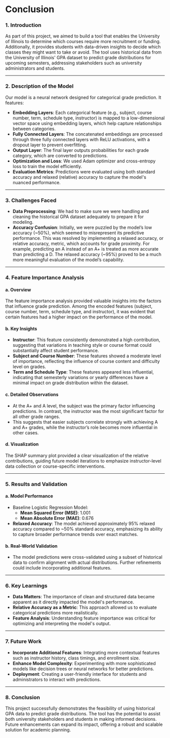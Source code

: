 # **Conclusion**


### 1. **Introduction**
As part of this project, we aimed to build a tool that enables the University of Illinois to determine which courses require more recruitment or funding. Additionally, it provides students with data-driven insights to decide which classes they might want to take or avoid. The tool uses historical data from the University of Illinois' GPA dataset to predict grade distributions for upcoming semesters, addressing stakeholders such as university administrators and students.

---

### 2. **Description of the Model**
Our model is a neural network designed for categorical grade prediction. It features:
- **Embedding Layers**: Each categorical feature (e.g., subject, course number, term, schedule type, instructor) is mapped to a low-dimensional vector space using embedding layers, which help capture relationships between categories.
- **Fully Connected Layers**: The concatenated embeddings are processed through three fully connected layers with ReLU activations, with a dropout layer to prevent overfitting.
- **Output Layer**: The final layer outputs probabilities for each grade category, which are converted to predictions.
- **Optimization and Loss**: We used Adam optimizer and cross-entropy loss to train the model efficiently. 
- **Evaluation Metrics**: Predictions were evaluated using both standard accuracy and relaxed (relative) accuracy to capture the model's nuanced performance.

---

### 3. **Challenges Faced**
- **Data Preprocessing**: We had to make sure we were handling and cleaning the historical GPA dataset adequately to prepare it for modeling.
- **Accuracy Confusion**: Initially, we were puzzled by the model’s low accuracy (~50%), which seemed to misrepresent its predictive performance. This was resolved by implementing a relaxed accuracy, or relative accuracy, metric, which accounts for grade proximity. For example, predicting an A instead of an A+ is treated as more accurate than predicting a D. The relaxed accuracy (~95%) proved to be a much more meaningful evaluation of the model’s capability.

---

### 4. **Feature Importance Analysis**
#### a. **Overview**
The feature importance analysis provided valuable insights into the factors that influence grade prediction. Among the encoded features (subject, course number, term, schedule type, and instructor), it was evident that certain features had a higher impact on the performance of the model.

#### b. **Key Insights**
- **Instructor**: This feature consistently demonstrated a high contribution, suggesting that variations in teaching style or course format could substantially affect student performance.
- **Subject and Course Number**: These features showed a moderate level of importance, reflecting the influence of course content and difficulty level on grades.
- **Term and Schedule Type**: These features appeared less influential, indicating that semesterly variations or yearly differences have a minimal impact on grade distribution within the dataset.

#### c. **Detailed Observations**
- At the A+ and A level, the subject was the primary factor influencing predictions. In contrast, the instructor was the most significant factor for all other grade ranges.
- This suggests that easier subjects correlate strongly with achieving A and A+ grades, while the instructor’s role becomes more influential in other cases.

#### d. **Visualization**
The SHAP summary plot provided a clear visualization of the relative contributions, guiding future model iterations to emphasize instructor-level data collection or course-specific interventions. 

---

### 5. **Results and Validation**
#### a. **Model Performance**
- Baseline Logistic Regression Model:
  - **Mean Squared Error (MSE)**: 1.001
  - **Mean Absolute Error (MAE)**: 0.676
- **Relaxed Accuracy**: The model achieved approximately 95% relaxed accuracy compared to ~50% standard accuracy, emphasizing its ability to capture broader performance trends over exact matches.

#### b. **Real-World Validation**
- The model predictions were cross-validated using a subset of historical data to confirm alignment with actual distributions. Further refinements could include incorporating additional features.

---

### 6. **Key Learnings**
- **Data Matters**: The importance of clean and structured data became apparent as it directly impacted the model's performance.
- **Relative Accuracy as a Metric**: This approach allowed us to evaluate categorical predictions more realistically.
- **Feature Analysis**: Understanding feature importance was critical for optimizing and interpreting the model's output.

---

### 7. **Future Work**
- **Incorporate Additional Features**: Integrating more contextual features such as instructor history, class timings, and enrollment size.
- **Enhance Model Complexity**: Experimenting with more sophisticated models like decision trees or neural networks for better predictions.
- **Deployment**: Creating a user-friendly interface for students and administrators to interact with predictions.

---

### 8. **Conclusion**
This project successfully demonstrates the feasibility of using historical GPA data to predict grade distributions. The tool has the potential to assist both university stakeholders and students in making informed decisions. Future enhancements can expand its impact, offering a robust and scalable solution for academic planning.